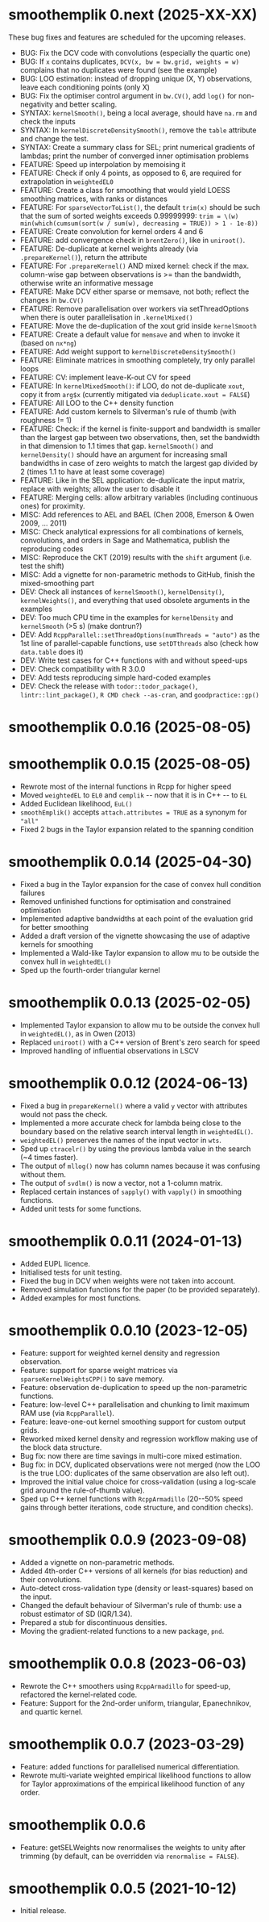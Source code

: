 # smoothemplik 0.next (2025-XX-XX)

These bug fixes and features are scheduled for the upcoming releases.

- BUG: Fix the DCV code with convolutions (especially the quartic one)
- BUG: If `x` contains duplicates, `DCV(x, bw = bw.grid, weights = w)` complains that no duplicates were found (see the example)
- BUG: LOO estimation: instead of dropping unique (X, Y) observations, leave each conditioning points (only X)
- BUG: Fix the optimiser control argument in `bw.CV()`, add `log()` for non-negativity and better scaling.
- SYNTAX: `kernelSmooth()`, being a local average, should have `na.rm` and check the inputs
- SYNTAX: In `kernelDiscreteDensitySmooth()`, remove the `table` attribute and change the test.
- SYNTAX: Create a summary class for SEL; print numerical gradients of lambdas; print the number of converged inner optimisation problems
- FEATURE: Speed up interpolation by memoising it
- FEATURE: Check if only 4 points, as opposed to 6, are required for extrapolation in `weightedEL0`
- FEATURE: Create a class for smoothing that would yield LOESS smoothing matrices, with ranks or distances
- FEATURE: For `sparseVectorToList()`, the default `trim(x)` should be such that the sum of sorted weights exceeds 0.99999999: `trim = \(w) min(which(cumsum(sort(w / sum(w), decreasing = TRUE)) > 1 - 1e-8))`
- FEATURE: Create convolution for kernel orders 4 and 6
- FEATURE: add convergence check in `brentZero()`, like in `uniroot()`.
- FEATURE: De-duplicate at kernel weights already (via `.prepareKernel()`), return the attribute
- FEATURE: For `.prepareKernel()` AND mixed kernel: check if the max. column-wise gap between observations is >= than the bandwidth, otherwise write an informative message
- FEATURE: Make DCV either sparse or memsave, not both; reflect the changes in `bw.CV()`
- FEATURE: Remove parallelisation over workers via setThreadOptions when there is outer parallelisation in `.kernelMixed()`
- FEATURE: Move the de-duplication of the xout grid inside `kernelSmooth`
- FEATURE: Create a default value for `memsave` and when to invoke it (based on `nx*ng`)
- FEATURE: Add weight support to `kernelDiscreteDensitySmooth()`
- FEATURE: Eliminate matrices in smoothing completely, try only parallel loops
- FEATURE: CV: implement leave-K-out CV for speed
- FEATURE: In `kernelMixedSmooth()`: if LOO, do not de-duplicate `xout`, copy it from `arg$x` (currently mitigated via `deduplicate.xout = FALSE`)
- FEATURE: All LOO to the C++ density function
- FEATURE: Add custom kernels to Silverman's rule of thumb (with roughness != 1)
- FEATURE: Check: if the kernel is finite-support and bandwidth is smaller than the largest gap between two observations, then, set the bandwidth in that dimension to 1.1 times that gap. `kernelSmooth()` and `kernelDensity()` should have an argument for increasing small bandwidths in case of zero weights to match the largest gap divided by 2 (times 1.1 to have at least some coverage)
- FEATURE: Like in the SEL application: de-duplicate the input matrix, replace with weights; allow the user to disable it
- FEATURE: Merging cells: allow arbitrary variables (including continuous ones) for proximity.
- MISC: Add references to AEL and BAEL (Chen 2008, Emerson & Owen 2009, ... 2011)
- MISC: Check analytical expressions for all combinations of kernels, convolutions, and orders in Sage and Mathematica, publish the reproducing codes
- MISC: Reproduce the CKT (2019) results with the `shift` argument (i.e. test the shift)
- MISC: Add a vignette for non-parametric methods to GitHub, finish the mixed-smoothing part
- DEV: Check all instances of `kernelSmooth()`, `kernelDensity()`, `kernelWeights()`, and everything that used obsolete arguments in the examples
- DEV: Too much CPU time in the examples for `kernelDensity` and `kernelSmooth` (>5 s) (make dontrun?)
- DEV: Add `RcppParallel::setThreadOptions(numThreads = "auto")` as the 1st line of parallel-capable functions, use `setDTthreads` also (check how `data.table` does it)
- DEV: Write test cases for C++ functions with and without speed-ups
- DEV: Check compatibility with R 3.0.0
- DEV: Add tests reproducing simple hard-coded examples
- DEV: Check the release with `todor::todor_package()`, `lintr::lint_package()`, `R CMD check --as-cran`, and `goodpractice::gp()`

# smoothemplik 0.0.16 (2025-08-05)

# smoothemplik 0.0.15 (2025-08-05)

- Rewrote most of the internal functions in Rcpp for higher speed
- Moved `weightedEL` to `EL0` and `cemplik` -- now that it is in C++ -- to `EL`
- Added Euclidean likelihood, `EuL()`
- `smoothEmplik()` accepts `attach.attributes = TRUE` as a synonym for `"all"`
- Fixed 2 bugs in the Taylor expansion related to the spanning condition

# smoothemplik 0.0.14 (2025-04-30)

- Fixed a bug in the Taylor expansion for the case of convex hull condition failures
- Removed unfinished functions for optimisation and constrained optimisation
- Implemented adaptive bandwidths at each point of the evaluation grid for better smoothing
- Added a draft version of the vignette showcasing the use of adaptive kernels for smoothing
- Implemented a Wald-like Taylor expansion to allow mu to be outside the convex hull in `weightedEL()`
- Sped up the fourth-order triangular kernel

# smoothemplik 0.0.13 (2025-02-05)

- Implemented Taylor expansion to allow mu to be outside the convex hull in `weightedEL()`, as in Owen (2013)
- Replaced `uniroot()` with a C++ version of Brent's zero search for speed
- Improved handling of influential observations in LSCV

# smoothemplik 0.0.12 (2024-06-13)

- Fixed a bug in `prepareKernel()` where a valid `y` vector with attributes would not pass the check.
- Implemented a more accurate check for lambda being close to the boundary based on the relative search interval length in `weightedEL()`.
- `weightedEL()` preserves the names of the input vector in `wts`.
- Sped up `ctracelr()` by using the previous lambda value in the search (~4 times faster).
- The output of `mllog()` now has column names because it was confusing without them.
- The output of `svdlm()` is now a vector, not a 1-column matrix.
- Replaced certain instances of `sapply()` with `vapply()` in smoothing functions.
- Added unit tests for some functions.


# smoothemplik 0.0.11 (2024-01-13)

- Added EUPL licence.
- Initialised tests for unit testing.
- Fixed the bug in DCV when weights were not taken into account.
- Removed simulation functions for the paper (to be provided separately).
- Added examples for most functions.


# smoothemplik 0.0.10 (2023-12-05)

- Feature: support for weighted kernel density and regression observation.
- Feature: support for sparse weight matrices via `sparseKernelWeightsCPP()` to save memory.
- Feature: observation de-duplication to speed up the non-parametric functions.
- Feature: low-level C++ parallelisation and chunking to limit maximum RAM use (via `RcppParallel`).
- Feature: leave-one-out kernel smoothing support for custom output grids.
- Reworked mixed kernel density and regression workflow making use of the block data structure.
- Bug fix: now there are time savings in multi-core mixed estimation.
- Bug fix: in DCV, duplicated observations were not merged (now the LOO is the true LOO: duplicates of the same observation are also left out).
- Improved the initial value choice for cross-validation (using a log-scale grid around the rule-of-thumb value).
- Sped up C++ kernel functions with `RcppArmadillo` (20--50% speed gains through better iterations, code structure, and condition checks).


# smoothemplik 0.0.9 (2023-09-08)

- Added a vignette on non-parametric methods.
- Added 4th-order C++ versions of all kernels (for bias reduction) and their convolutions.
- Auto-detect cross-validation type (density or least-squares) based on the input.
- Changed the default behaviour of Silverman's rule of thumb: use a robust estimator of SD (IQR/1.34).
- Prepared a stub for discontinuous densities.
- Moving the gradient-related functions to a new package, `pnd`.


# smoothemplik 0.0.8 (2023-06-03)

- Rewrote the C++ smoothers using `RcppArmadillo` for speed-up, refactored the kernel-related code.
- Feature: Support for the 2nd-order uniform, triangular, Epanechnikov, and quartic kernel.


# smoothemplik 0.0.7 (2023-03-29)

- Feature: added functions for parallelised numerical differentiation.
- Rewrote multi-variate weighted empirical likelihood functions to allow for Taylor approximations of the empirical likelihood function of any order.


# smoothemplik 0.0.6

- Feature: getSELWeights now renormalises the weights to unity after trimming (by default, can be overridden via `renormalise = FALSE`).


# smoothemplik 0.0.5 (2021-10-12)

- Initial release.

